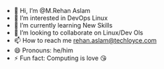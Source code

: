 - 👋 Hi, I’m @M.Rehan Aslam
- 👀 I’m interested in DevOps Linux
- 🌱 I’m currently learning New Skills 
- 💞️ I’m looking to collaborate on Linux/Dev Ols
- 📫 How to reach me rehan.aslam@techloyce.com
- 😄 Pronouns: he/him
- ⚡ Fun fact: Computing is love 😘 

<!---
rehanaslamtl/rehanaslamtl is a ✨ special ✨ repository because its `README.md` (this file) appears on your GitHub profile.
You can click the Preview link to take a look at your changes.
--->
